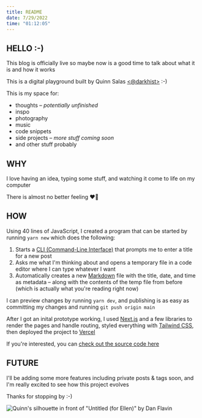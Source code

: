 ```yaml
---
title: README
date: 7/29/2022
time: "01:12:05"
---
```


## HELLO :-)

This blog is officially live so maybe now is a good time to talk about what it is and how it works

This is a digital playground built by Quinn Salas [<@darkhist>](https://github.com/darkhist) :-)

This is my space for:

- thoughts – _potentially unfinished_
- inspo
- photography
- music
- code snippets
- side projects – _more stuff coming soon_
- and other stuff probably

## WHY

I love having an idea, typing some stuff, and watching it come to life on my computer

There is almost no better feeling ❤️‍🔥

## HOW

Using 40 lines of JavaScript, I created a program that can be started by running `yarn new` which does the following:

1. Starts a [CLI (Command-Line Interface)](https://en.wikipedia.org/wiki/Command-line_interface) that prompts me to enter a title for a new post
2. Asks me what I'm thinking about and opens a temporary file in a code editor where I can type whatever I want
3. Automatically creates a new [Markdown](https://www.markdownguide.org/getting-started/) file with the title, date, and time as metadata – along with the contents of the temp file from before (which is actually what you're reading right now)

I can preview changes by running `yarn dev`, and publishing is as easy as committing my changes and running `git push origin main`

After I got an inital prototype working, I used [Next.js](https://nextjs.org/) and a few libraries to render the pages and handle routing, styled everything with [Tailwind CSS](https://tailwindcss.com/), then deployed the project to [Vercel](https://vercel.com/)

If you're interested, you can [check out the source code here](https://github.com/darkhist/synapse)

## FUTURE

I'll be adding some more features including private posts & tags soon, and I'm really excited to see how this project evolves

Thanks for stopping by :-)

![Quinn's silhouette in front of "Untitled (for Ellen)" by Dan Flavin](/images/flavin.png)
